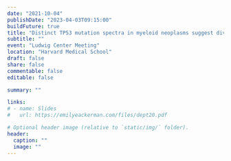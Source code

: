 ```yaml
---
date: "2021-10-04"
publishDate: "2023-04-03T09:15:00"
buildFuture: true 
title: "Distinct TP53 mutation spectra in myeloid neoplasms suggest divergent roles in disease initiation and progression"
subtitle: ""
event: "Ludwig Center Meeting"
location: "Harvard Medical School"
draft: false  
share: false
commentable: false
editable: false

summary: ""

links:
# - name: Slides
#   url: https://emilyeackerman.com/files/dept20.pdf

# Optional header image (relative to `static/img/` folder).
header:
  caption: ""
  image: ""
---
```



